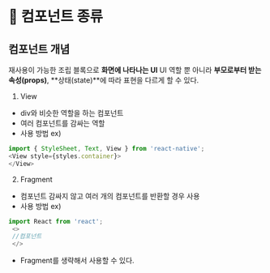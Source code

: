 # 📃 컴포넌트 종류

## 컴포넌트 개념
재사용이 가능한 조립 블록으로 **화면에 나타나는 UI**
UI 역할 뿐 아니라 **부모로부터 받는 속성(props)**, **상태(state)**에 따라 표현을 다르게 할 수 있다.

1. View
 - div와 비슷한 역할을 하는 컴포넌트
 - 여러 컴포넌트를 감싸는 역할
 - 사용 방법
 ex)
 ```js
 import { StyleSheet, Text, View } from 'react-native';
 <View style={styles.container}>
 </View>
 ```

 2. Fragment

- 컴포넌트 감싸지 않고 여러 개의 컴포넌트를 반환할 경우 사용
- 사용 방법
ex)
```js
import React from 'react';
 <>
 //컴포넌트
 </>
```
- Fragment를 생략해서 사용할 수 있다.
